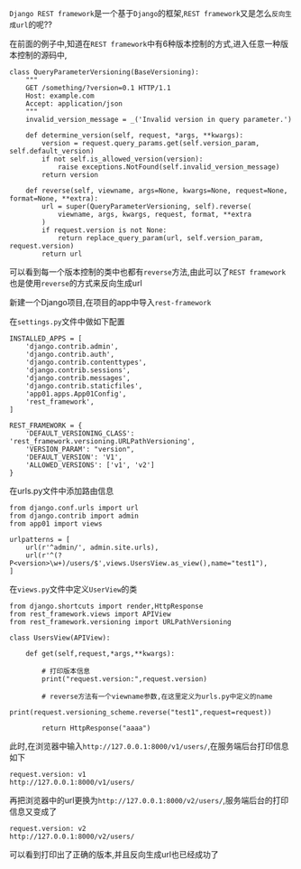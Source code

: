 `Django REST framework`是一个基于`Django`的框架,`REST framework`又是怎么`反向生成url`的呢??

在前面的例子中,知道在`REST framework`中有6种版本控制的方式,进入任意一种版本控制的源码中,

	class QueryParameterVersioning(BaseVersioning):
		"""
		GET /something/?version=0.1 HTTP/1.1
		Host: example.com
		Accept: application/json
		"""
		invalid_version_message = _('Invalid version in query parameter.')

		def determine_version(self, request, *args, **kwargs):
			version = request.query_params.get(self.version_param, self.default_version)
			if not self.is_allowed_version(version):
				raise exceptions.NotFound(self.invalid_version_message)
			return version

		def reverse(self, viewname, args=None, kwargs=None, request=None, format=None, **extra):
			url = super(QueryParameterVersioning, self).reverse(
				viewname, args, kwargs, request, format, **extra
			)
			if request.version is not None:
				return replace_query_param(url, self.version_param, request.version)
			return url

可以看到每一个版本控制的类中也都有`reverse`方法,由此可以了`REST framework`也是使用`reverse`的方式来反向生成url

新建一个Django项目,在项目的app中导入`rest-framework`

在`settings.py`文件中做如下配置

	INSTALLED_APPS = [
		'django.contrib.admin',
		'django.contrib.auth',
		'django.contrib.contenttypes',
		'django.contrib.sessions',
		'django.contrib.messages',
		'django.contrib.staticfiles',
		'app01.apps.App01Config',
		'rest_framework',
	]

	REST_FRAMEWORK = {
		'DEFAULT_VERSIONING_CLASS': 'rest_framework.versioning.URLPathVersioning',
		'VERSION_PARAM': "version",
		'DEFAULT_VERSION': 'V1',
		'ALLOWED_VERSIONS': ['v1', 'v2']
	}

在urls.py文件中添加路由信息

	from django.conf.urls import url
	from django.contrib import admin
	from app01 import views

	urlpatterns = [
		url(r'^admin/', admin.site.urls),
		url(r'^(?P<version>\w+)/users/$',views.UsersView.as_view(),name="test1"),
	]
	
在`views.py`文件中定义`UserView`的类

    from django.shortcuts import render,HttpResponse
    from rest_framework.views import APIView
    from rest_framework.versioning import URLPathVersioning
    
    class UsersView(APIView):
    
        def get(self,request,*args,**kwargs):
    		
    		# 打印版本信息
            print("request.version:",request.version)
    		
    		# reverse方法有一个viewname参数,在这里定义为urls.py中定义的name
            print(request.versioning_scheme.reverse("test1",request=request))
    
            return HttpResponse("aaaa")	
	
此时,在浏览器中输入`http://127.0.0.1:8000/v1/users/`,在服务端后台打印信息如下

	request.version: v1
	http://127.0.0.1:8000/v1/users/

再把浏览器中的url更换为`http://127.0.0.1:8000/v2/users/`,服务端后台的打印信息又变成了

	request.version: v2
	http://127.0.0.1:8000/v2/users/
	
可以看到打印出了正确的版本,并且反向生成url也已经成功了